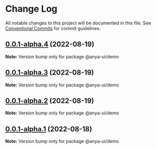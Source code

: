 # Change Log

All notable changes to this project will be documented in this file.
See [Conventional Commits](https://conventionalcommits.org) for commit guidelines.

## [0.0.1-alpha.4](https://github.com/qubitsky/anya-ui/compare/v0.0.1-alpha.3...v0.0.1-alpha.4) (2022-08-19)

**Note:** Version bump only for package @anya-ui/demo





## [0.0.1-alpha.3](https://github.com/qubitsky/anya-ui/compare/v0.0.1-alpha.2...v0.0.1-alpha.3) (2022-08-19)

**Note:** Version bump only for package @anya-ui/demo





## [0.0.1-alpha.2](https://github.com/qubitsky/anya-ui/compare/v0.0.1-alpha.1...v0.0.1-alpha.2) (2022-08-19)

**Note:** Version bump only for package @anya-ui/demo





## [0.0.1-alpha.1](https://github.com/qubitsky/anya-ui/compare/v0.0.1-alpha.0...v0.0.1-alpha.1) (2022-08-18)

**Note:** Version bump only for package @anya-ui/demo
